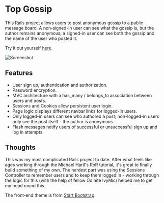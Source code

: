 # Top Gossip

This Rails project allows users to post anonymous gossip to a public message board. A non-signed-in user can see what the gossip is, but the author remains anonymous; a signed-in user can see both the gossip and the name of the user who posted it.

Try it out yourself [here](https://top-gossip.herokuapp.com).

![Screenshot](screenshot.png)

## Features

  * User sign up, authentication and authorization.
  * Password encryption.
  * MVC architecture with a has_many / belongs_to association between users and posts.
  * Sessions and Cookies allow persistent user login.
  * Page logic displays different navbar links for logged-in users.
  * Only logged-in users can see who authored a post; non-logged-in users only see the post itself - the author is anonymous.
  * Flash messages notify users of successful or unsuccessful sign up and log in attempts.

## Thoughts

This was my most complicated Rails project to date. After what feels like ages working through the Michael Hartl's RoR tutorial, it's great to finally build something of my own. The hardest part was using the Sessions Controller to remember users and to keep them logged in - working through the logic for this (with the help of fellow Odinite IvyMic) helped me to get my head round this.

The front-end theme is from [Start Bootstrap](https://startbootstrap.com/template-overviews/freelancer/).
